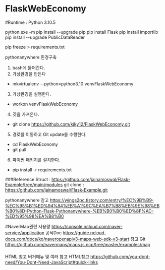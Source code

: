 # FlaskWebEconomy

#Runtime : Python 3.10.5

python.exe -m pip install --upgrade pip
pip install Flask
pip install importlib
pip install --upgrade PublicDataReader


pip freeze > requirements.txt

pythonanywhere 환경구축
1. bash에 들어간다.
2. 가상환경을 만든다
- mkvirtualenv --python=python3.10 venvFlaskWebEconomy
3. 가상환경을 실행한다.
- workon venvFlaskWebEconomy
4. 깃을 가져온다.
- git clone https://github.com/kjky12/FlaskWebEconomy.git
5. 경로를 이동하고 Git update를 수행한다.
- cd FlaskWebEconomy
- git pull
6. 파이썬 패키지를 설치한다.
- pip install -r requirements.txt
 
###Reference
Struct : https://github.com/jainamoswal/Flask-Example/tree/main/modules
git clone : https://github.com/jainamoswal/Flask-Example.git

pythonanywhere 참고
https://wings2pc.tistory.com/entry/%EC%9B%B9-%EC%95%B1%ED%94%84%EB%A1%9C%EA%B7%B8%EB%9E%98%EB%B0%8D-Python-Flask-Pythonanywhere-%EB%B0%B0%ED%8F%AC-%ED%95%98%EA%B8%B0

#NaverMap관련
사용량
https://console.ncloud.com/naver-service/application
공식Doc
https://guide.ncloud-docs.com/docs/ko/naveropenapiv3-maps-web-sdk-v3-start
참고 Git
https://github.com/navermaps/maps.js.ncp/tree/master/examples/map

####
HTML 참고
버거메뉴 및 여러 참고 HTML참고
https://github.com/you-dont-need/You-Dont-Need-JavaScript#quick-links
